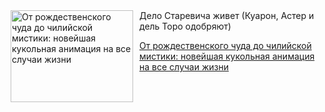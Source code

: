 <!--2025-08-06 15:30:14-->
<div class="yb">
  <div class="rss kino_teatr"><a href="https://www.kino-teatr.ru/blog/y2025/8-6/1984/" title="От рождественского чуда до чилийской мистики: новейшая кукольная анимация на все случаи жизни"><img src="https://www.kino-teatr.ru/blog/4/8/1984/poster.jpg" width="196" height="147" align="left" hspace="5" style="margin: 0px 10px 0px 5px" alt="От рождественского чуда до чилийской мистики: новейшая кукольная анимация на все случаи жизни"/></a>Дело Старевича живет (Куарон, Астер и дель Торо одобряют) <p class="titl"><a href="https://www.kino-teatr.ru/blog/y2025/8-6/1984/">От рождественского чуда до чилийской мистики: новейшая кукольная анимация на все случаи жизни</a></p></div>
</div>

